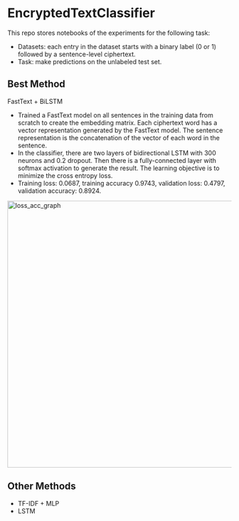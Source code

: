 # EncryptedTextClassifier

This repo stores notebooks of the experiments for the following task:

- Datasets: each entry in the dataset starts with a binary label (0 or 1) followed by a sentence-level ciphertext. 
- Task: make predictions on the unlabeled test set.

## Best Method
FastText + BiLSTM
- Trained a FastText model on all sentences in the training data from scratch to create the embedding matrix. Each ciphertext word has a vector representation generated by the FastText model. The sentence representation is the concatenation of the vector of each word in the sentence.
- In the classifier, there are two layers of bidirectional LSTM with 300 neurons and 0.2 dropout. Then there is a fully-connected layer with softmax activation to generate the result. The learning objective is to minimize the cross entropy loss.
- Training loss: 0.0687, training accuracy 0.9743, validation loss: 0.4797, validation accuracy: 0.8924.
  
<img width="600" alt="loss_acc_graph" src="https://github.com/cherylcy/EncryptedTextClassifier/assets/55656554/2059f39d-c386-4bbb-a022-9d38ba00b0ba">

## Other Methods
- TF-IDF + MLP
- LSTM
